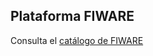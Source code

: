 ## Plataforma FIWARE

Consulta el [catálogo de FIWARE](https://www.fiware.org/developers/catalogue/) 
